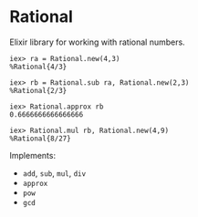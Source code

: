 # Rational

Elixir library for working with rational numbers.

    iex> ra = Rational.new(4,3)
    %Rational{4/3}

    iex> rb = Rational.sub ra, Rational.new(2,3)
    %Rational{2/3}

    iex> Rational.approx rb
    0.6666666666666666

    iex> Rational.mul rb, Rational.new(4,9)
    %Rational{8/27}

Implements:

* `add`, `sub`, `mul`, `div`
* `approx`
* `pow`
* `gcd`


